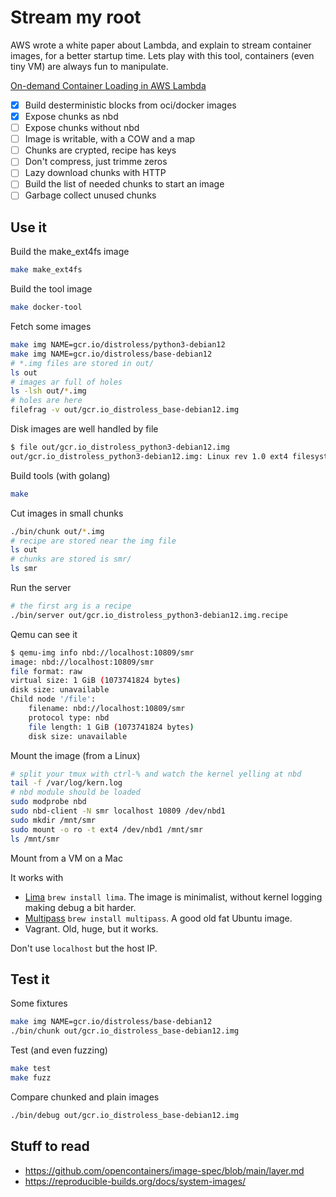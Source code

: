 # Stream my root

AWS wrote a white paper about Lambda, and explain to stream container images, for a better startup time.
Lets play with this tool, containers (even tiny VM) are always fun to manipulate.

[On-demand Container Loading in AWS Lambda](https://arxiv.org/abs/2305.13162)

* [x] Build desterministic blocks from oci/docker images
* [x] Expose chunks as nbd
* [ ] Expose chunks without nbd
* [ ] Image is writable, with a COW and a map
* [ ] Chunks are crypted, recipe has keys
* [ ] Don't compress, just trimme zeros
* [ ] Lazy download chunks with HTTP
* [ ] Build the list of needed chunks to start an image
* [ ] Garbage collect unused chunks

## Use it

Build the make_ext4fs image

```bash
make make_ext4fs
```

Build the tool image

```bash
make docker-tool
```

Fetch some images

```bash
make img NAME=gcr.io/distroless/python3-debian12
make img NAME=gcr.io/distroless/base-debian12
# *.img files are stored in out/
ls out
# images ar full of holes
ls -lsh out/*.img
# holes are here
filefrag -v out/gcr.io_distroless_base-debian12.img
```

Disk images are well handled by file

```bash
$ file out/gcr.io_distroless_python3-debian12.img
out/gcr.io_distroless_python3-debian12.img: Linux rev 1.0 ext4 filesystem data, UUID=d1fa2f31-4aeb-8354-9262-b4d19504856c, volume name "stream" (extents) (large files)
```

Build tools (with golang)

```bash
make
```

Cut images in small chunks

```bash
./bin/chunk out/*.img
# recipe are stored near the img file
ls out
# chunks are stored is smr/
ls smr
```

Run the server

```bash
# the first arg is a recipe
./bin/server out/gcr.io_distroless_python3-debian12.img.recipe
```

Qemu can see it

```bash
$ qemu-img info nbd://localhost:10809/smr
image: nbd://localhost:10809/smr
file format: raw
virtual size: 1 GiB (1073741824 bytes)
disk size: unavailable
Child node '/file':
    filename: nbd://localhost:10809/smr
    protocol type: nbd
    file length: 1 GiB (1073741824 bytes)
    disk size: unavailable
```

Mount the image (from a Linux)

```bash
# split your tmux with ctrl-% and watch the kernel yelling at nbd
tail -f /var/log/kern.log
# nbd module should be loaded
sudo modprobe nbd
sudo nbd-client -N smr localhost 10809 /dev/nbd1
sudo mkdir /mnt/smr
sudo mount -o ro -t ext4 /dev/nbd1 /mnt/smr
ls /mnt/smr
```

Mount from a VM on a Mac

It works with

* [Lima](https://lima-vm.io) `brew install lima`. The image is minimalist, without kernel logging making debug a bit harder.
* [Multipass](https://multipass.run/) `brew install multipass`. A good old fat Ubuntu image.
* Vagrant. Old, huge, but it works.

Don't use `localhost` but the host IP.

## Test it

Some fixtures

```bash
make img NAME=gcr.io/distroless/base-debian12
./bin/chunk out/gcr.io_distroless_base-debian12.img
```

Test (and even fuzzing)

```bash
make test
make fuzz
```

Compare chunked and plain images

```bash
./bin/debug out/gcr.io_distroless_base-debian12.img
```

## Stuff to read

* https://github.com/opencontainers/image-spec/blob/main/layer.md
* https://reproducible-builds.org/docs/system-images/
